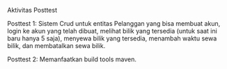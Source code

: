 Aktivitas Posttest

Posttest 1: 
Sistem Crud untuk entitas Pelanggan yang bisa membuat akun, login ke akun yang telah dibuat, melihat bilik yang tersedia (untuk saat ini baru hanya 5 saja), menyewa bilik yang tersedia, menambah waktu sewa bilik, dan membatalkan sewa bilik.

Posttest 2: 
Memanfaatkan build tools maven.
